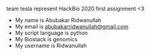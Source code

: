 team tesla represent HackBio 2020 first assignment <3
 *   My name is Abubakar Ridwanullah
 *  My email is abubakarridwanullah@gmail.com
 *  My script language is python
 *  My Biostack is genomics
 *  My username is Ridwanullah
